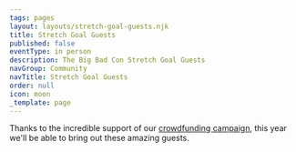 ```yaml
---
tags: pages
layout: layouts/stretch-goal-guests.njk
title: Stretch Goal Guests
published: false
eventType: in person
description: The Big Bad Con Stretch Goal Guests
navGroup: Community
navTitle: Stretch Goal Guests
order: null
icon: moon
_template: page
---
```


Thanks to the incredible support of our [crowdfunding campaign](https://www.backerkit.com/c/big-bad-con-inc/big-bad-con-2023), this year we'll be able to bring out these amazing guests.
